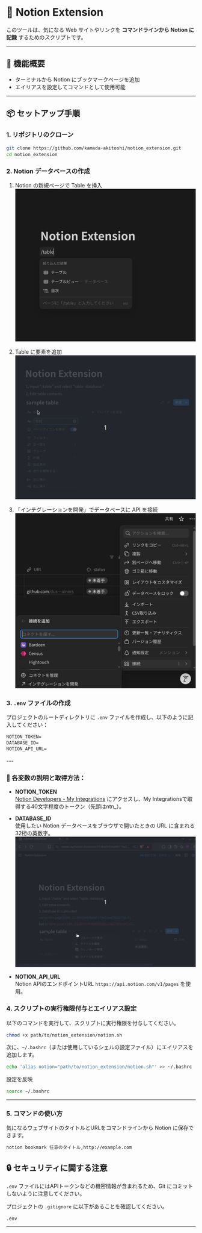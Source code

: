 # 📝 Notion Extension

このツールは、気になる Web サイトやリンクを **コマンドラインから Notion に記録** するためのスクリプトです。

---

## 🚀 機能概要

- ターミナルから Notion にブックマークページを追加
- エイリアスを設定してコマンドとして使用可能

---

## 📦 セットアップ手順

### 1. リポジトリのクローン

```bash
git clone https://github.com/kamada-akitoshi/notion_extension.git
cd notion_extension
```

### 2. Notion データベースの作成
1. Notion の新規ページで Table を挿入
![add table](images/notion_table.png)

2. Table に要素を追加
![add elements to the table](images/notion_table.gif)

3. 「インテグレーションを開発」でデータベースに API を接続
![connect API with the table](images/notion_api.png)

### 3. `.env` ファイルの作成

プロジェクトのルートディレクトリに `.env` ファイルを作成し、以下のように記入してください：

```
NOTION_TOKEN=
DATABASE_ID=
NOTION_API_URL=
```

---　

### 🔑 各変数の説明と取得方法：

- **NOTION_TOKEN**  
  [Notion Developers - My Integrations](https://www.notion.so/my-integrations) にアクセスし、My Integrationsで取得する40文字程度のトークン（先頭はntn_）。

- **DATABASE_ID**  
  使用したい Notion データベースをブラウザで開いたときの URL に含まれる32桁の英数字。
  ![get Database ID](images/notion_database.gif)

- **NOTION_API_URL**  
  Notion APIのエンドポイントURL `https://api.notion.com/v1/pages` を使用。


### 4. スクリプトの実行権限付与とエイリアス設定

以下のコマンドを実行して、スクリプトに実行権限を付与してください。

```bash
chmod +x path/to/notion_extension/notion.sh
```

次に、`~/.bashrc`（または使用しているシェルの設定ファイル）にエイリアスを追加します。

```bash
echo 'alias notion="path/to/notion_extension/notion.sh"' >> ~/.bashrc
```

設定を反映

```bash
source ~/.bashrc
```

---

### 5. コマンドの使い方

気になるウェブサイトのタイトルとURLをコマンドラインから Notion に保存できます。

```bash
notion bookmark 任意のタイトル,http://example.com
```





## 🔒 セキュリティに関する注意

`.env` ファイルにはAPIトークンなどの機密情報が含まれるため、Git にコミットしないように注意してください。

プロジェクトの `.gitignore` に以下があることを確認してください。

```
.env
```


---



